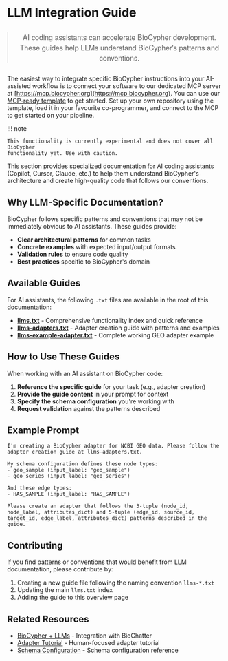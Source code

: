# LLM Integration Guide

<div style="text-align: center; margin: 2em 0;">
    <blockquote style="font-family: 'Helvetica Neue', Arial, sans-serif; font-weight: 300; font-size: 1.2em; max-width: 800px; margin: 0 auto;">
        AI coding assistants can accelerate BioCypher development.<br>
        These guides help LLMs understand BioCypher's patterns and conventions.
    </blockquote>
</div>

The easiest way to integrate specific BioCypher instructions into your AI-assisted workflow is to connect your software to our dedicated MCP server at [https://mcp.biocypher.org](https://mcp.biocypher.org). You can use our [MCP-ready template](https://github.com/biocypher/mcp-template) to get started. Set up your own repository using the template, load it in your favourite co-programmer, and connect to the MCP to get started on your pipeline.

!!! note

    This functionality is currently experimental and does not cover all BioCypher
    functionality yet. Use with caution.

This section provides specialized documentation for AI coding assistants (Copilot, Cursor, Claude, etc.) to help them understand BioCypher's architecture and create high-quality code that follows our conventions.

## Why LLM-Specific Documentation?

BioCypher follows specific patterns and conventions that may not be immediately obvious to AI assistants. These guides provide:

- **Clear architectural patterns** for common tasks
- **Concrete examples** with expected input/output formats
- **Validation rules** to ensure code quality
- **Best practices** specific to BioCypher's domain

## Available Guides

For AI assistants, the following `.txt` files are available in the root of this documentation:

- **[llms.txt](llms.txt)** - Comprehensive functionality index and quick reference
- **[llms-adapters.txt](llms-adapters.txt)** - Adapter creation guide with patterns and examples
- **[llms-example-adapter.txt](llms-example-adapter.txt)** - Complete working GEO adapter example

## How to Use These Guides

When working with an AI assistant on BioCypher code:

1. **Reference the specific guide** for your task (e.g., adapter creation)
2. **Provide the guide content** in your prompt for context
3. **Specify the schema configuration** you're working with
4. **Request validation** against the patterns described

## Example Prompt

```
I'm creating a BioCypher adapter for NCBI GEO data. Please follow the adapter creation guide at llms-adapters.txt.

My schema configuration defines these node types:
- geo_sample (input_label: "geo_sample")
- geo_series (input_label: "geo_series")

And these edge types:
- HAS_SAMPLE (input_label: "HAS_SAMPLE")

Please create an adapter that follows the 3-tuple (node_id, node_label, attributes_dict) and 5-tuple (edge_id, source_id, target_id, edge_label, attributes_dict) patterns described in the guide.
```

## Contributing

If you find patterns or conventions that would benefit from LLM documentation, please contribute by:

1. Creating a new guide file following the naming convention `llms-*.txt`
2. Updating the main `llms.txt` index
3. Adding the guide to this overview page

## Related Resources

- [BioCypher + LLMs](biocypher-project/biochatter-integration.md) - Integration with BioChatter
- [Adapter Tutorial](learn/tutorials/tutorial003_adapters.md) - Human-focused adapter tutorial
- [Schema Configuration](reference/schema-config.md) - Schema configuration reference

